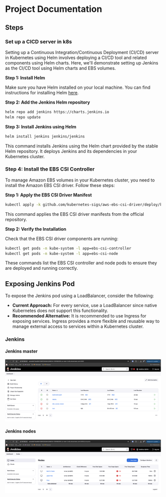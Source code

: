 # Project Documentation

## Steps

### Set up a CICD server in k8s

Setting up a Continuous Integration/Continuous Deployment (CI/CD) server in Kubernetes using Helm involves deploying a CI/CD tool and related components using Helm charts. Here, we'll demonstrate setting up Jenkins as the CI/CD tool using Helm charts and EBS volumes.

**Step 1: Install Helm**

Make sure you have Helm installed on your local machine. You can find instructions for installing Helm [here](https://helm.sh/docs/intro/install/).


**Step 2: Add the Jenkins Helm repository**

```bash
helm repo add jenkins https://charts.jenkins.io
helm repo update
```

**Step 3: Install Jenkins using Helm**

```bash
helm install jenkins jenkins/jenkins
```

This command installs Jenkins using the Helm chart provided by the stable Helm repository. It deploys Jenkins and its dependencies in your Kubernetes cluster. 

<!-- For instructions on installing Jenkins with Helm, refer to the [Jenkins Helm Install Guide](https://octopus.com/blog/jenkins-helm-install-guide).
 -->

### Step 4: Install the EBS CSI Controller

To manage Amazon EBS volumes in your Kubernetes cluster, you need to install the Amazon EBS CSI driver. Follow these steps:

**Step 1: Apply the EBS CSI Driver Manifest**

```bash
kubectl apply -k github.com/kubernetes-sigs/aws-ebs-csi-driver/deploy/kubernetes/overlays/stable/ecr
```

This command applies the EBS CSI driver manifests from the official repository.

**Step 2: Verify the Installation**

Check that the EBS CSI driver components are running:

```bash
kubectl get pods -n kube-system -l app=ebs-csi-controller
kubectl get pods -n kube-system -l app=ebs-csi-node
```

These commands list the EBS CSI controller and node pods to ensure they are deployed and running correctly.

## Exposing Jenkins Pod

To expose the Jenkins pod using a LoadBalancer, consider the following:

- **Current Approach:** For every service, use a LoadBalancer since native Kubernetes does not support this functionality.
- **Recommended Alternative:** It is recommended to use Ingress for exposing services. Ingress provides a more flexible and reusable way to manage external access to services within a Kubernetes cluster.

### Jenkins

#### Jenkins master 
![Alt text](images/jenkins-master.png)

#### Jenkins nodes 
![Alt text](images/jenkins-nodes.png)
